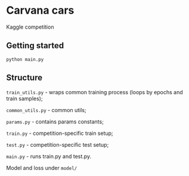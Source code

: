 # Carvana cars

Kaggle competition

## Getting started

```python main.py```

## Structure

```train_utils.py``` - wraps common training process (loops by epochs and train samples);

```common_utils.py``` - common utils;


```params.py``` - contains params constants;

```train.py``` - competition-specific train setup;

```test.py``` - competition-specific test setup;

```main.py``` - runs train.py and test.py.

Model and loss under ```model/```
